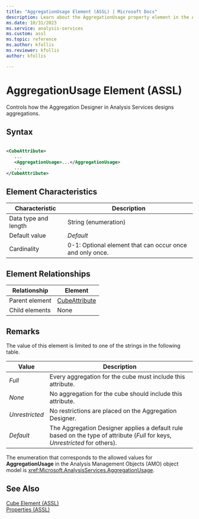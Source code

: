 ```yaml
---
title: "AggregationUsage Element (ASSL) | Microsoft Docs"
description: Learn about the AggregationUsage property element in the Analysis Services Scripting Language (ASSL) schema.
ms.date: 10/31/2023
ms.service: analysis-services
ms.custom: assl
ms.topic: reference
ms.author: kfollis
ms.reviewer: kfollis
author: kfollis

---
```

# AggregationUsage Element (ASSL)

  Controls how the Aggregation Designer in Analysis Services designs aggregations.  
  
## Syntax  
  
```xml  
  
<CubeAttribute>  
   ...  
   <AggregationUsage>...</AggregationUsage>  
   ...  
</CubeAttribute>  
```  
  
## Element Characteristics  
  
|Characteristic|Description|  
|--------------------|-----------------|  
|Data type and length|String (enumeration)|  
|Default value|*Default*|  
|Cardinality|0-1: Optional element that can occur once and only once.|  
  
## Element Relationships  
  
|Relationship|Element|  
|------------------|-------------|  
|Parent element|[CubeAttribute](../data-type/cubeattribute-data-type-assl.md)|  
|Child elements|None|  
  
## Remarks  
 The value of this element is limited to one of the strings in the following table.  
  
|Value|Description|  
|-----------|-----------------|  
|*Full*|Every aggregation for the cube must include this attribute.|  
|*None*|No aggregation for the cube should include this attribute.|  
|*Unrestricted*|No restrictions are placed on the Aggregation Designer.|  
|*Default*|The Aggregation Designer applies a default rule based on the type of attribute (*Full* for keys, *Unrestricted* for others).|  
  
 The enumeration that corresponds to the allowed values for **AggregationUsage** in the Analysis Management Objects (AMO) object model is <xref:Microsoft.AnalysisServices.AggregationUsage>.  
  
## See Also  
 [Cube Element &#40;ASSL&#41;](../objects/cube-element-assl.md)   
 [Properties &#40;ASSL&#41;](properties-assl.md)  
  
  
